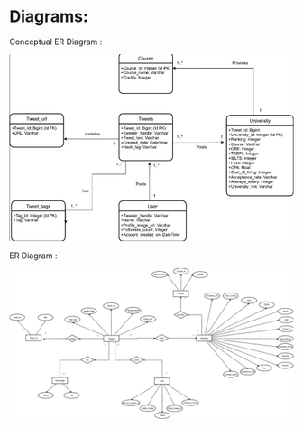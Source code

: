 # Diagrams:

Conceptual ER Diagram :

![Class Diagram](images/con_ER.jpg)

ER Diagram :

![Class Diagram](images/er.jpg)

